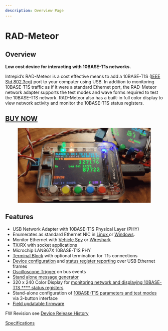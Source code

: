 ```yaml
---
description: Overview Page
---
```


# RAD-Meteor

## Overview&#x20;

**Low cost device for interacting with 10BASE-T1s networks.**

Intrepid’s RAD-Meteor is a cost effective means to add a 10BASE-T1S ([IEEE Std 802.3cg](https://standards.ieee.org/search/?q=802.3cg)) port to your computer using USB. In addition to monitoring 10BASE-T1S traffic as if it were a standard Ethernet port, the RAD-Meteor network adapter supports the test modes and wave forms required to test the 10BASE-T1S network. RAD-Meteor also has a built-in full color display to view network activity and monitor the 10BASE-T1S status registers.

## [BUY NOW](https://store.intrepidcs.com/product/RAD-METEOR-BD)

<figure><img src=".gitbook/assets/meteor.gif" alt=""><figcaption></figcaption></figure>

## Features

* USB Network Adapter with 10BASE-T1S Physical Layer (PHY)
* Enumerates as standard Ethernet NIC in [Linux ](using-on-linux.md)or [Windows](using-on-windows/).
* Monitor Ethernet with [Vehicle Spy](using-on-windows/using-in-vehicle-spy.md) or [Wireshark](https://www.wireshark.org/)
* TX/RX with socket applications
* Microchip LAN867X 10BASE-T1S PHY
* [Terminal Block](10baset1s-connections.md) with optional termination for T1s connections
* [Device configuration](host-usb-commands/) and [status register reporting](host-usb-commands/host-usb-responses.md) over USB Ethernet frames
* [Oscilloscope Trigger](oscilloscope-trigger.md) on bus events
* [Stand alone message generator](stand-alone-message-generator.md)
* 320 x 240 Color Display for [monitoring network and displaying 10BASE-T1S **** status registers](display-main-screen/)
* Stand-alone configuration of [10BASE-T1S parameters and test modes](10baset1s-test-modes.md) via 3-button interface
* &#x20;[Field updatable firmware](firmware-update/)

FW Revision see [Device Release History](firmware-update/device-release-history.md)

[Specifications](specifications.md)
